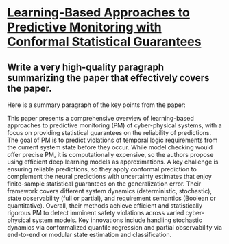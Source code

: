 # [Learning-Based Approaches to Predictive Monitoring with Conformal   Statistical Guarantees](https://arxiv.org/abs/2312.01959)

## Write a very high-quality paragraph summarizing the paper that effectively covers the paper.

 Here is a summary paragraph of the key points from the paper:

This paper presents a comprehensive overview of learning-based approaches to predictive monitoring (PM) of cyber-physical systems, with a focus on providing statistical guarantees on the reliability of predictions. The goal of PM is to predict violations of temporal logic requirements from the current system state before they occur. While model checking would offer precise PM, it is computationally expensive, so the authors propose using efficient deep learning models as approximations. A key challenge is ensuring reliable predictions, so they apply conformal prediction to complement the neural predictions with uncertainty estimates that enjoy finite-sample statistical guarantees on the generalization error. Their framework covers different system dynamics (deterministic, stochastic), state observability (full or partial), and requirement semantics (Boolean or quantitative). Overall, their methods achieve efficient and statistically rigorous PM to detect imminent safety violations across varied cyber-physical system models. Key innovations include handling stochastic dynamics via conformalized quantile regression and partial observability via end-to-end or modular state estimation and classification.
